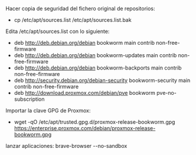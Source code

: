 Hacer copia de seguridad del fichero original de repositorios:
- cp /etc/apt/sources.list /etc/apt/sources.list.bak

Edita /etc/apt/sources.list con lo siguiente:
- deb http://deb.debian.org/debian bookworm main contrib non-free-firmware
- deb http://deb.debian.org/debian bookworm-updates main contrib non-free-firmware
- deb http://deb.debian.org/debian bookworm-backports main contrib non-free-firmware
- deb http://security.debian.org/debian-security bookworm-security main contrib non-free-firmware
- deb http://download.proxmox.com/debian/pve bookworm pve-no-subscription

Importar la clave GPG de Proxmox:
- wget -qO /etc/apt/trusted.gpg.d/proxmox-release-bookworm.gpg https://enterprise.proxmox.com/debian/proxmox-release-bookworm.gpg


lanzar aplicaciones:
brave-browser --no-sandbox



